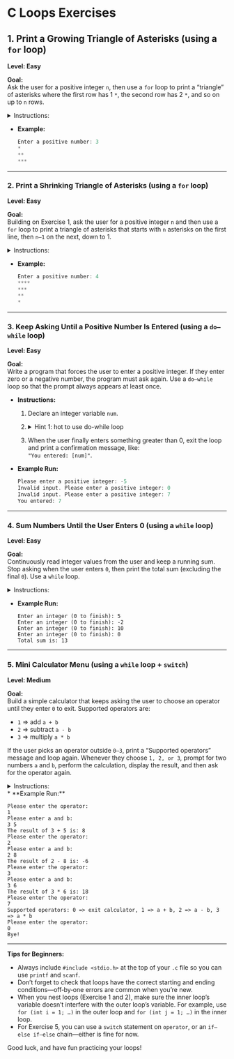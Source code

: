 # C Loops Exercises


## 1. Print a Growing Triangle of Asterisks (using a `for` loop)
**Level: Easy**  

**Goal:**  
Ask the user for a positive integer `n`, then use a `for` loop to print a “triangle” of asterisks where the first row has 1 `*`, the second row has 2 `*`, and so on up to `n` rows.

<details>
<summary>Instructions:</summary>

  1. Prompt the user to enter a positive integer `n`.
  2. Use a `for` loop that runs from `i = 1` up to `i = n`.
  3. Inside the loop, use another `for` loop (or any method you prefer) to print `i` asterisks on one line.
  4. After printing each row of asterisks, move to a new line.
</details>

* **Example:**

  ```c
  Enter a positive number: 3
  *
  **
  ***
  ```

---

### 2. Print a Shrinking Triangle of Asterisks (using a `for` loop)
**Level: Easy**

**Goal:**  
Building on Exercise 1, ask the user for a positive integer `n` and then use a `for` loop to print a triangle of asterisks that starts with `n` asterisks on the first line, then `n–1` on the next, down to 1.


<details>
<summary>Instructions:</summary>

  1. Prompt the user to enter a positive integer `n`.
  2. Use a `for` loop that runs from `i = n` down to `i = 1`.
  3. Inside that loop, print `i` asterisks on one line.
  4. After printing each row, move to a new line.
</details>

* **Example:**

  ```c
  Enter a positive number: 4
  ****
  ***
  **
  *
  ```

---

### 3. Keep Asking Until a Positive Number Is Entered (using a `do–while` loop)
**Level: Easy**

**Goal:**  
Write a program that forces the user to enter a positive integer. If they enter zero or a negative number, the program must ask again. Use a `do–while` loop so that the prompt always appears at least once.

* **Instructions:**

  1. Declare an integer variable `num`.
  2. <details>
     <summary>Hint 1: hot to use do-while loop</summary>

      Use a `do { … } while (condition);` structure:
      ```c
      do {
        // code to be executed
      } while (condition);
      ```
      * Inside the `do` block, print a message like `"Please enter a positive integer: "` and read `num`.  
      * The `while` condition should check if `num <= 0`. If it is, the loop repeats.
     </details>
  3. When the user finally enters something greater than 0, exit the loop and print a confirmation message, like:  
     `"You entered: [num]"`.

* **Example Run:**

  ```c
  Please enter a positive integer: -5
  Invalid input. Please enter a positive integer: 0
  Invalid input. Please enter a positive integer: 7
  You entered: 7
  ```

---

### 4. Sum Numbers Until the User Enters 0 (using a `while` loop)
**Level: Easy**  

**Goal:**  
Continuously read integer values from the user and keep a running sum. Stop asking when the user enters `0`, then print the total sum (excluding the final `0`). Use a `while` loop.

<details>
<summary>Instructions:</summary>

  1. Initialize two integer variables: `sum = 0` and `value`.
  2. Prompt the user with `"Enter an integer (0 to finish): "` before the loop.
  3. Use a `while` loop that continues as long as `value` is not `0`.

     * Inside the loop, add `value` to `sum`.
     * Then prompt again and read the next `value`.
  4. Once `value` is `0`, exit the loop and print `"Total sum is: [sum]"`.
</details>

* **Example Run:**

  ```
  Enter an integer (0 to finish): 5
  Enter an integer (0 to finish): -2
  Enter an integer (0 to finish): 10
  Enter an integer (0 to finish): 0
  Total sum is: 13
  ```

---

### 5. Mini Calculator Menu (using a `while` loop + `switch`)
**Level: Medium**  

**Goal:**  
Build a simple calculator that keeps asking the user to choose an operator until they enter `0` to exit. Supported operators are:

* `1` => add `a + b`
* `2` => subtract `a - b`
* `3` => multiply `a * b`

If the user picks an operator outside `0–3`, print a “Supported operators” message and loop again. Whenever they choose `1, 2, or 3`, prompt for two numbers `a` and `b`, perform the calculation, display the result, and then ask for the operator again.


<details>
<summary>Instructions:</summary>

  1. In `main`, declare three integers: `operator`, `a`, and `b`.
  2. Use a `while (1)` loop to keep the menu running until the user picks `0`.
  3. At the top of the loop, print:

     ```
     Please enter the operator:
     ```

     then read `operator`.
  4. Use a `switch (operator)` (or `if–else` chain) to handle each case:

     * **Case 0:**

       * Print `"Bye!"` and use `break` (or `return 0;`) to exit the loop/program.
     * **Case 1, 2, 3:**

       * Print `"Please enter a and b:"`, then read `a` and `b`.
       * Compute the result:

         * If `operator == 1`, do `res = a + b`, then print `"The result of a + b is: [res]"`.
         * If `operator == 2`, do `res = a - b`, then print `"The result of a - b is: [res]"`.
         * If `operator == 3`, do `res = a * b`, then print `"The result of a * b is: [res]"`.
       * After printing, loop back to ask for the operator again.
     * **Default (anything else):**

       * Print exactly:

         ```
         Supported operators: 0 => exit calculator, 1 => a + b, 2 => a - b, 3 => a * b
         ```
       * Then loop back to ask for the operator again.
</details>
* **Example Run:**

  ```
  Please enter the operator:
  1
  Please enter a and b:
  3 5
  The result of 3 + 5 is: 8
  Please enter the operator:
  2
  Please enter a and b:
  2 8
  The result of 2 - 8 is: -6
  Please enter the operator:
  3
  Please enter a and b:
  3 6
  The result of 3 * 6 is: 18
  Please enter the operator:
  7
  Supported operators: 0 => exit calculator, 1 => a + b, 2 => a - b, 3 => a * b
  Please enter the operator:
  0
  Bye!
  ```

---

**Tips for Beginners:**

* Always include `#include <stdio.h>` at the top of your `.c` file so you can use `printf` and `scanf`.
* Don’t forget to check that loops have the correct starting and ending conditions—off‐by‐one errors are common when you’re new.
* When you nest loops (Exercise 1 and 2), make sure the inner loop’s variable doesn’t interfere with the outer loop’s variable. For example, use `for (int i = 1; …)` in the outer loop and `for (int j = 1; …)` in the inner loop.
* For Exercise 5, you can use a `switch` statement on `operator`, or an `if–else if–else` chain—either is fine for now.

Good luck, and have fun practicing your loops!
